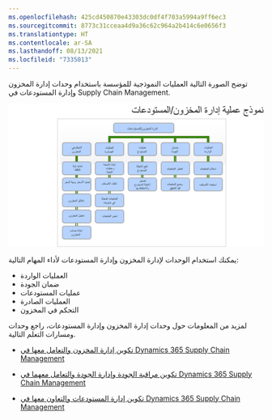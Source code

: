 ```yaml
---
ms.openlocfilehash: 425cd450870e43303dc0df4f703a5994a9ff6ec3
ms.sourcegitcommit: 8773c31cceaa4d9a36c62c964a2b414c6e0656f3
ms.translationtype: HT
ms.contentlocale: ar-SA
ms.lasthandoff: 08/13/2021
ms.locfileid: "7335013"
---
```

توضح الصورة التالية العمليات النموذجية للمؤسسة باستخدام وحدات إدارة المخزون وإدارة المستودعات في Supply Chain Management.
  
![رسم تخطيطي يوضح عمليات إدارة المخزون والمستودعات.](../media/inventory-management.png)
 
يمكنك استخدام الوحدات لإدارة المخزون وإدارة المستودعات لأداء المهام التالية:

- العمليات الواردة
- ضمان الجودة
- عمليات المستودعات
- العمليات الصادرة
- التحكم في المخزون

لمزيد من المعلومات حول وحدات إدارة المخزون وإدارة المستودعات، راجع وحدات ومسارات التعلم التالية.

- [تكوين إدارة المخزون والتعامل معها في Dynamics 365 Supply Chain Management](/learn/modules/configure-inventory-management-dyn365-supply-chain-mgmt/?azure-portal=true)

- [تكوين مراقبة الجودة وإدارة الجودة والتعامل معهما في Dynamics 365 Supply Chain Management](/learn/modules/configure-work-quality-control-dyn365-supply-chain-mgmt/?azure-portal=true)
 
- [تكوين إدارة المستودعات والتعاون معها في Dynamics 365 Supply Chain Management](/learn/paths/configure-work-warehouse-management-dyn365-supply-chain-mgmt/?azure-portal=true) 
 
